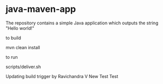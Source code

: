 # java-maven-app


The repository contains a simple Java application which outputs the string
"Hello world!"


to build

mvn clean install


to run

scripts/deliver.sh

Updating build trigger by Ravichandra V
New Test
Test
